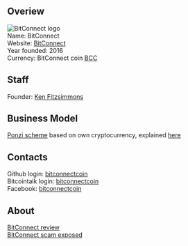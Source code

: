 ## Overiew
![BitConnect logo](https://bitcointalk.org/useravatars/avatar_919758.png)  
Name: BitConnect  
Website: [BitConnect](https://bitconnect.co/)  
Year founded: 2016  
Currency: BitConnect coin [BCC](https://coinmarketcap.com/currencies/bitconnect/)
## Staff
Founder: [Ken Fitzsimmons](../people/ken_fitzsimmons.md)
## Business Model
[Ponzi scheme](https://bitcointalk.org/index.php?topic=1841675.0) based on own cryptocurrency, explained [here](http://behindmlm.com/mlm-reviews/bitconnect-review-bitconnect-coin-pump-dump-with-ponzi-rois/#comment-384161)
## Contacts
Github login: [bitconnectcoin](https://github.com/bitconnectcoin)  
Bitcointalk login: [bitconnectcoin](https://bitcointalk.org/index.php?topic=1681719.0)  
Facebook: [bitconnectcoin](https://www.facebook.com/bitconnectcoin/)  
## About
[BitConnect review](http://www.marketingxtreme.net/bitconnect-review/)  
[BitConnect scam exposed](https://steemit.com/scam/@thegrinder/the-bitconnect-scam-exposed)

